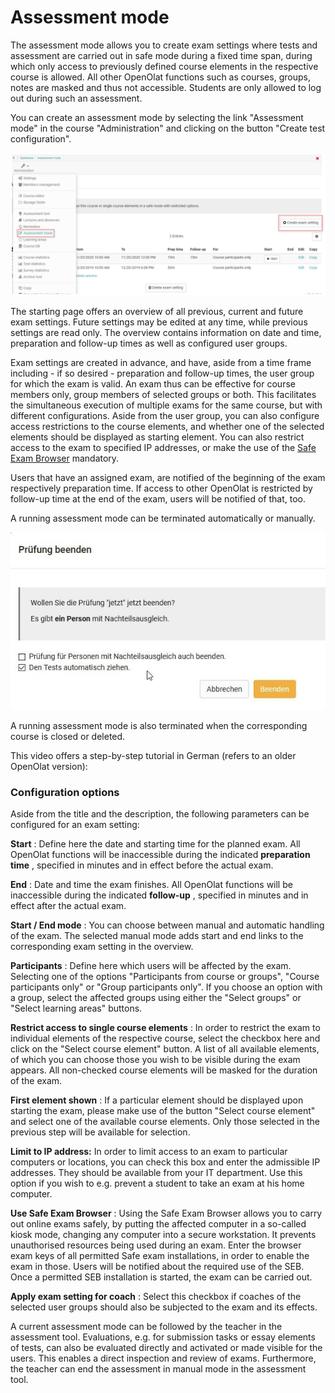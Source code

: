 # Assessment mode

The assessment mode allows you to create exam settings where tests and
assessment are carried out in safe mode during a fixed time span, during which
only access to previously defined course elements in the respective course is
allowed. All other OpenOlat functions such as courses, groups, notes are
masked and thus not accessible. Students are only allowed to log out during
such an assessment.

You can create an assessment mode by selecting the link "Assessment mode" in
the course "Administration" and clicking on the button "Create test
configuration".

![](assets/assessment_mode_15.png)

The starting page offers an overview of all previous, current and future exam
settings. Future settings may be edited at any time, while previous settings
are read only. The overview contains information on date and time, preparation
and follow-up times as well as configured user groups.

Exam settings are created in advance, and have, aside from a time frame
including - if so desired - preparation and follow-up times, the user group
for which the exam is valid. An exam thus can be effective for course members
only, group members of selected groups or both. This facilitates the
simultaneous execution of multiple exams for the same course, but with
different configurations. Aside from the user group, you can also configure
access restrictions to the course elements, and whether one of the selected
elements should be displayed as starting element. You can also restrict access
to the exam to specified IP addresses, or make the use of the [Safe Exam
Browser](http://www.safeexambrowser.org/news_en.html) mandatory.

Users that have an assigned exam, are notified of the beginning of the exam
respectively preparation time. If access to other OpenOlat is restricted by
follow-up time at the end of the exam, users will be notified of that, too.

A running assessment mode can be terminated automatically or manually.

![](assets/Pruefung_beenden.jpg)

A running assessment mode is also terminated when the corresponding course is
closed or deleted.

This video offers a step-by-step tutorial in German (refers to an older
OpenOlat version):

### Configuration options

Aside from the title and the description, the following parameters can be
configured for an exam setting:

 **Start** : Define here the date and starting time for the planned exam. All
OpenOlat functions will be inaccessible during the indicated **preparation
time** , specified in minutes and in effect before the actual exam.

 **End** : Date and time the exam finishes. All OpenOlat functions will be
inaccessible during the indicated **follow-up** , specified in minutes and in
effect after the actual exam.

 **Start / End mode** : You can choose between manual and automatic handling
of the exam. The selected manual mode adds start and end links to the
corresponding exam setting in the overview.

 **Participants** : Define here which users will be affected by the exam.
Selecting one of the options "Participants from course or groups", "Course
participants only" or "Group participants only". If you choose an option with
a group, select the affected groups using either the "Select groups" or
"Select learning areas" buttons.

 **Restrict access to single course elements** : In order to restrict the exam
to individual elements of the respective course, select the checkbox here and
click on the "Select course element" button. A list of all available elements,
of which you can choose those you wish to be visible during the exam appears.
All non-checked course elements will be masked for the duration of the exam.

 **First element shown** : If a particular element should be displayed upon
starting the exam, please make use of the button "Select course element" and
select one of the available course elements. Only those selected in the
previous step will be available for selection.

 **Limit to IP address:** In order to limit access to an exam to particular
computers or locations, you can check this box and enter the admissible IP
addresses. They should be available from your IT department. Use this option
if you wish to e.g. prevent a student to take an exam at his home computer.

 **Use Safe Exam Browser** : Using the Safe Exam Browser allows you to carry
out online exams safely, by putting the affected computer in a so-called kiosk
mode, changing any computer into a secure workstation. It prevents
unauthorised resources being used during an exam. Enter the browser exam keys
of all permitted Safe exam installations, in order to enable the exam in
those. Users will be notified about the required use of the SEB. Once a
permitted SEB installation is started, the exam can be carried out.

 **Apply exam setting for coach** : Select this checkbox if coaches of the
selected user groups should also be subjected to the exam and its effects.

A current assessment mode can be followed by the teacher in the assessment
tool. Evaluations, e.g. for submission tasks or essay elements of tests, can
also be evaluated directly and activated or made visible for the users. This
enables a direct inspection and review of exams. Furthermore, the teacher can
end the assessment in manual mode in the assessment tool.

  

